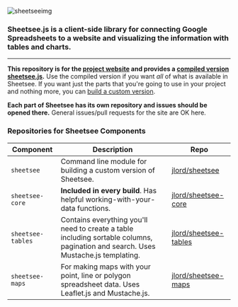 
![sheetseeimg](img/next-sheetsee.png)

### Sheetsee.js is a client-side library for connecting Google Spreadsheets to a website and visualizing the information with tables and charts.

---

**This repository is for the [project website](http://jlord.github.io/sheetsee.js) and provides a [compiled version sheetsee.js](./js/sheetsee.js).** Use the compiled version if you want _all_ of what is available in Sheetsee. If you want just the parts that you're going to use in your project and nothing more, you can [build a custom version](./docs/building.md).

**Each part of Sheetsee has its own repository and issues should be opened there.** General issues/pull requests for the site are OK here.

### Repositories for Sheetsee Components

| Component              | Description                                                                                            | Repo                         |
| ------------------- | --------------------------------------------------------------------------------------------------- | ---------------------------- |
| `sheetsee`   | Command line module for building a custom version of Sheetsee.           | [jlord/sheetsee](https://github.com/jlord/sheetsee)   |
| `sheetsee-core`   | **Included in every build**. Has helpful working-with-your-data functions.           | [jlord/sheetsee-core](https://github.com/jlord/sheetsee-core)   |
| `sheetsee-tables` | Contains everything you'll need to create a table including sortable columns, pagination and search. Uses Mustache.js templating.| [jlord/sheetsee-tables](https://github.com/jlord/sheetsee-tables) |
| `sheetsee-maps`   | For making maps with your point, line or polygon spreadsheet data. Uses Leaflet.js and Mustache.js.              | [jlord/sheetsee-maps](https://github.com/jlord/sheetsee-maps)   |
